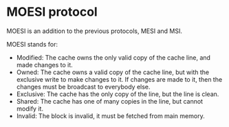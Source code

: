 # MOESI protocol

MOESI is an addition to the previous protocols, MESI and MSI.

MOESI stands for:

- Modified: The cache owns the only valid copy of the cache line, and made changes to it.
- Owned: The cache owns a valid copy of the cache line, but with the exclusive write to make changes to it. If changes are made to it, then the changes must be broadcast to everybody else.
- Exclusive: The cache has the only copy of the line, but the line is clean.
- Shared: The cache has one of many copies in the line, but cannot modify it.
- Invalid: The block is invalid, it must be fetched from main memory.
